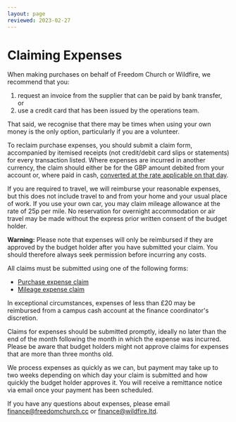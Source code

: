 ```yaml
---
layout: page
reviewed: 2023-02-27
---
```


# Claiming Expenses

When making purchases on behalf of Freedom Church or Wildfire, we recommend that you:

1. request an invoice from the supplier that can be paid by bank transfer, or
2. use a credit card that has been issued by the operations team.

That said, we recognise that there may be times when using your own money is the only option, particularly if you are a volunteer.

To reclaim purchase expenses, you should submit a claim form, accompanied by itemised receipts (not credit/debit card slips or statements) for every transaction listed. Where expenses are incurred in another currency, the claim should either be for the GBP amount debited from your account or, where paid in cash, [converted at the rate applicable on that day](https://www.xe.com/currencytables/).

If you are required to travel, we will reimburse your reasonable expenses, but this does not include travel to and from your home and your usual place of work. If you use your own car, you may claim mileage allowance at the rate of 25p per mile. No reservation for overnight accommodation or air travel may be made without the express prior written consent of the budget holder.

**Warning:** Please note that expenses will only be reimbursed if they are approved by the budget holder after you have submitted your claim. You should therefore always seek permission before incurring any costs.

All claims must be submitted using one of the following forms:

- [Purchase expense claim](https://freedomchurchcc.formstack.com/forms/purchase_expense_claim)
- [Mileage expense claim](https://freedomchurchcc.formstack.com/forms/mileage_expense_claim)

In exceptional circumstances, expenses of less than £20 may be reimbursed from a campus cash account at the finance coordinator's discretion.

Claims for expenses should be submitted promptly, ideally no later than the end of the month following the month in which the expense was incurred. Please be aware that budget holders might not approve claims for expenses that are more than three months old.

We process expenses as quickly as we can, but payment may take up to two weeks depending on which day your claim is submitted and how quickly the budget holder approves it. You will receive a remittance notice via email once your payment has been scheduled.

If you have any questions about expenses, please email <finance@freedomchurch.cc> or <finance@wildfire.ltd>.
